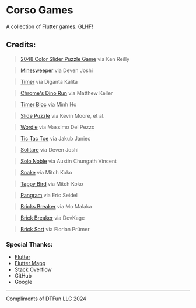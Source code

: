 # Corso Games

A collection of Flutter games. GLHF!

## Credits:
> [2048 Color Slider Puzzle Game](https://github.com/kenreilly/flutter-puzzle-game-demo)
> via Ken Reilly

> [Minesweeper](https://github.com/deven98/FlutterMinesweeper)
> via Deven Joshi

> [Timer](https://github.com/realdiganta/Flutter-Stopwatch)
> via Diganta Kalita

> [Chrome's Dino Run](https://github.com/AlabasterAxe/dino_game)
> via Matthew Keller

> [Timer Bloc](https://github.com/minhho89/flutter_bloc_countdown_app)
> via Minh Ho

> [Slide Puzzle](https://github.com/kevmoo/slide_puzzle)
> via Kevin Moore, et al.

> [Wordle](https://github.com/maxonflutter/flutter_wordle)
> via Massimo Del Pezzo

> [Tic Tac Toe](https://github.com/jakubjaniec/tictactoe)
> via Jakub Janiec

> [Solitare](https://github.com/deven98/FlutterSolitaire)
> via Deven Joshi

> [Solo Noble](https://github.com/austincv/peg-solitaire)
> via Austin Chungath Vincent

> [Snake](https://www.youtube.com/watch?v=cxX16GBitpY)
> via Mitch Koko

> [Tappy Bird](https://www.youtube.com/watch?v=vgmVPpFP0fI)
> via Mitch Koko

> [Pangram](https://github.com/RubberDuckEng/pangram)
> via Eric Seidel

> [Bricks Breaker](https://github.com/offlineprogrammer/bricks_breaker/)
> via Mo Malaka

> [Brick Breaker](https://www.youtube.com/watch?v=0V3oHwb0I_A)
> via DevKage

> [Brick Sort](https://github.com/FlorianPruemer/brick_sort_puzzle)
> via Florian Prümer


### Special Thanks:
- [Flutter](https://flutter.dev/)
- [Flutter Mapp](https://www.youtube.com/c/FlutterMapp)
- Stack Overflow
- GitHub
- Google

---

Compliments of DTFun LLC 2024